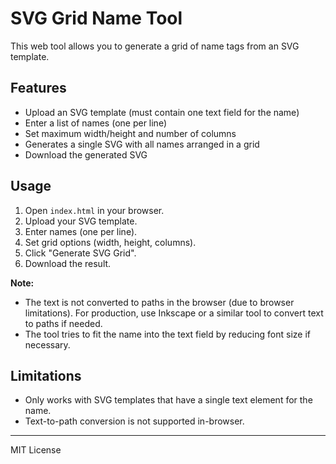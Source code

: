 # SVG Grid Name Tool

This web tool allows you to generate a grid of name tags from an SVG template.

## Features
- Upload an SVG template (must contain one text field for the name)
- Enter a list of names (one per line)
- Set maximum width/height and number of columns
- Generates a single SVG with all names arranged in a grid
- Download the generated SVG

## Usage
1. Open `index.html` in your browser.
2. Upload your SVG template.
3. Enter names (one per line).
4. Set grid options (width, height, columns).
5. Click "Generate SVG Grid".
6. Download the result.

**Note:**
- The text is not converted to paths in the browser (due to browser limitations). For production, use Inkscape or a similar tool to convert text to paths if needed.
- The tool tries to fit the name into the text field by reducing font size if necessary.

## Limitations
- Only works with SVG templates that have a single text element for the name.
- Text-to-path conversion is not supported in-browser.

---

MIT License
